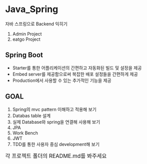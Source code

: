 # Java_Spring
자바 스프링으로 Backend 익히기 
1. Admin Project
1. eatgo Project

## Spring Boot
- Starter를 통한 어플리케이션의 간편하고 자동화된 빌드 및 설정을 제공
- Embed server를 제공함으로써 복잡한 배포 설정들을 간편하게 제공 
- Production에서 사용할 수 있는 추가적인 기능을 제공 

## GOAL
1. Spring의 mvc pattern 이해하고 적용해 보기 
1. Databas table 설계  
1. 실제 Database와 spring을 연결해 사용해 보기 
1. JPA  
1. Work Bench 
1. JWT 
1. TDD를 통한 사용자 중심 development해 보기

<div style="font-size:17px">각 프로젝트 폴더의 README.md를 봐주세요</div>
